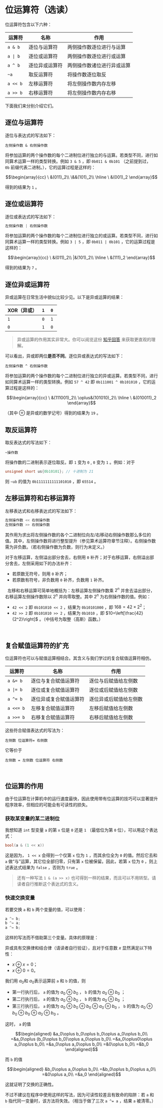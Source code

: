 # 位运算符（选读）

位运算符包含以下六种：

| **运算符** | **名称** | **作用** |
| --- | --- | --- |
| `a & b`  | 逐位与运算符 | 两侧操作数逐位进行与运算 |
| <code>a &#124; b</code>  | 逐位或运算符 | 两侧操作数逐位进行或运算 |
| `a ^ b`  | 逐位异或运算符 | 两侧操作数诸位进行异或运算 |
| `~a`  | 取反运算符 | 将操作数逐位取反 |
| `a << b`  | 左移运算符 | 将左侧操作数内存左移 |
| `a >> b`  | 右移运算符 | 将左侧操作数内存右移 |

下面我们来分别介绍它们。

## 逐位与运算符

逐位与表达式的写法如下：
```
左侧操作数 & 右侧操作数
```
将参加运算的两个操作数的每个二进制位进行独立的与运算。若类型不同，进行如同算术运算一样的类型转换。例如 `3 & 5` ，即 `0b011 & 0b101` （之前提到过， `0b` 前缀代表二进制。），它的运算过程是这样的：

$$\begin{array}{cc}
\ &(011)_2\\
\&&(101)_2\\
\hline
\ &(001)_2
\end{array}$$

得到的结果为 `1` 。
 
## 逐位或运算符

逐位或表达式的写法如下：
```cpp
左侧操作数 | 右侧操作数
```
将参加运算的两个操作数的每个二进制位进行独立的或运算。若类型不同，进行如同算术运算一样的类型转换。例如 `3 | 5` ，即 `0b011 | 0b101` ，它的运算过程是这样的：

$$\begin{array}{cc}
\ &(011)_2\\
|&(101)_2\\
\hline
\ &(111)_2
\end{array}$$

得到的结果为 `7` 。
 
## 逐位异或运算符

异或运算在日常生活中貌似比较少见。以下是异或运算的结果：

| XOR（异或） | `1`  | `0`  |
| --- | --- | --- |
| `1`  | `0`  | `1`  |
| `0`  | `1`  | `0`  |

> 异或运算的作用其实非常大。你可以阅览这份 [知乎回答](https://www.zhihu.com/question/31116687/answer/964367526) 来获取更直观的理解。

可以看出，异或即两位****是否不同****。逐位异或表达式的写法如下：
```
左侧操作数 ^ 右侧操作数
```
将参加运算的两个操作数的每个二进制位进行独立的异或运算。若类型不同，进行如同算术运算一样的类型转换。例如 `57 ^ 42` 即 `0b111001 ^ 0b101010` ，它的运算过程是这样的：

$$\begin{array}{cc}
\ &(111001)_2\\
\oplus&(101010)_2\\
\hline
\ &(010011)_2
\end{array}$$

（其中 $\oplus$ 是异或的数学记号）得到的结果为 `19` 。
 
## 取反运算符

取反表达式的写法如下：
```
~操作数
```
将操作数的二进制表示逐位取反。即 `1` 变为 `0` , `0` 变为 `1` 。例如：对于
```cpp
unsigned short us{0b10101}; // 十进制为 21
```
则 `~ub` 的值为 `0b1111111111101010` ，即 `65514` 。
 
## 左移运算符和右移运算符

左移表达式和右移表达式的写法如下：
```cpp
左侧操作数 << 右侧操作数
左侧操作数 >> 右侧操作数
```
其作用为求出将左侧操作数的各个二进制位向左/右移动右侧操作数那么多位的值。其中，左侧操作数将进行整型提升（参见算术运算符章节注释）。右侧操作数需为非负数。（若右侧操作数为负数，则行为未定义。）

对于左移运算，左侧溢出部分舍去，右侧用 `0` 补齐；对于右移运算，右侧溢出部分舍去，左侧采用如下的办法补齐：

- 若原数无符号，则用 `0` 补齐；
- 若原数有符号，非负数用 `0` 补齐，负数用 `1` 补齐。

 
左移和右移运算可简单地概括为：左移运算左侧操作数乘 $2^n$ 并舍去溢出部分，右移运算左侧操作数除以 $2^n$ 并向零取整。其中 $2^n$ 为右侧操作数的值。例如：

- `42 << 2` 即 `0b101010 << 2` ，结果为 `0b10101000` ，即 $168=42\times2^2$；
- `42 >> 2` 即 `0b101010 >> 2` ，结果为 `0b1010` ，即 $10=\left[\frac{42}{2^2}\right]$ 。（中括号为取整（高斯）函数。）

 
## 复合赋值运算符的扩充

位运算符也可以与赋值运算相结合。其含义与我们学过的复合赋值运算符相仿。

| **运算符** | **名称** | **作用** |
| --- | --- | --- |
| `a &= b`  | 逐位与复合赋值运算符 | 逐位与后赋值给左侧数 |
| <code>a &#124;= b</code> | 逐位或复合赋值运算符 | 逐位或后赋值给左侧数 |
| `a ^= b`  | 逐位异或复合赋值运算符 | 逐位异或后赋值给左侧数 |
| `a <<= b`  | 左移复合赋值运算符 | 左移后赋值给左侧数 |
| `a >>= b`  | 右移复合赋值运算符 | 右移后赋值给左侧数 |

这些符合赋值表达式的写法为：
```
左侧数 位运算符= 右侧数
```

它等价于
```
左侧数 = 左侧数 位运算符 右侧数
```

 
## 位运算的作用

由于位运算在计算机中的运行速度最快，因此使用带有位运算的技巧可以显著提升程序效率，但相应的可能会有可读性的损失。

### 获取某变量的某二进制位

我想知道 `int` 型变量 `a` 的第 `x` 位是 `0` 还是 `1` （最低位为第 `0` 位），可以用这个表达式：
```cpp
bool(a & (1 << x))
```
这是因为， `1 << x` 会得到一个仅第 `x` 位为 `1` ，而其余位全为 `0` 的值。然后它去和 `a` 做“与”运算，其它位全部归零，只有第 `x` 位被保留。因此，若第 `x` 位为 `0` ，则上述表达式结果为 `false` ，否则为 `true` 。

> 还有一种写法 `1 & (a >> x)` 也可得到一样的结果，而且可以不用转型。请读者自行推断这个表达式的含义。

### 快速交换变量

若要交换 `a` 和 `b` 两个变量的值，可以使用：
```cpp
a ^= b;
b ^= a;
a ^= b;
```
这样的写法而不借助第三个变量。具体的原理是：

异或具有交换律和结合律（请读者自行验证），且对于任意数 $x$ 显然满足以下特性：

- $x\oplus x=0$；
- $x\oplus0=0$。

我们用 $a_0$和 $a_0$表示运算前 `a` 和 `b` 的值，则

- 第一行执行后， `a` 的值为 $a_0\oplus b_0$ ， `b` 的值为 $a_0\oplus b_0$ ；
- 第二行执行后， `a` 的值为 $a_0\oplus b_0$ ， `b` 的值为 $a_0\oplus b_0$ ；
- 第三行执行后， `a` 的值为 $a_0\oplus b_0\oplus b_0\oplus a_0\oplus b_0$ ， `b` 的值为 $a_0\oplus b_0\oplus b_0\oplus a_0\oplus b_0$ 。

这时， `a` 的值

$$\begin{aligned}
&a_0\oplus b_0\oplus b_0\oplus a_0\oplus b_0\\
=&a_0\oplus (b_0\oplus b_0)\oplus a_0\oplus b_0\\
=&a_0\oplus0\oplus a_0\oplus b_0\\
=&a_0\oplus a_0\oplus b_0\\
=&0\oplus b_0\\
=&b_0
\end{aligned}$$

而 `b` 的值

$$\begin{aligned}
&b_0\oplus a_0\oplus b_0\\
=&b_0\oplus b_0\oplus a_0\\
=&0\oplus a_0\\
=&a_0
\end{aligned}$$

这就证明了交换的正确性。

不过不建议在程序中使用这样的写法，因为可读性较差且有致命的陷阱：若 `a` 和 `b` 指代同一变量时，该方法将失效。（相当于做了三次 `a ^= a` ，结果 `a` 被清零。）
